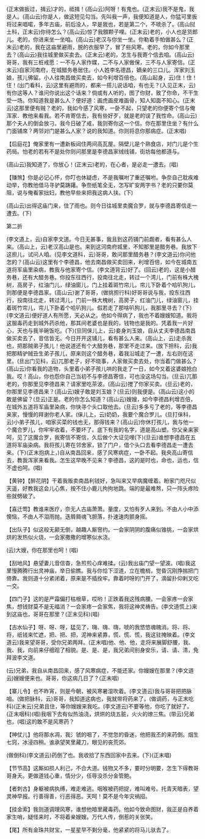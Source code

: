 <!-- { "loadSidebar": true } -->
(正末做扳过，揖云)才的，祗揖！(高山云)阿呀！有鬼也。(正末云)我不是鬼，我是人。(高山云)你是人，做这短见勾当。先叫我一声，我便知道是人，你猛可里扳将过来唱喏，多年古庙，前后没人，早是我也，若是第二个，不唬杀了。(高山挝土科，正末云)你待怎么？(高山云)惊了我顖颗子哩。(正末云)老的，小人也是货郎儿。老的，你进来坐一坐咱。(高山云)老汉与你坐一坐。你勒着手帕做甚么？(正末云)老的，我在这庙里避雨，脱的衣服早了，冒了些风寒。老的，你如今那里去？(高山云)我往城里做买卖去。(正末云)老的，怎生与我寄个信去咱。(高山云)哥哥，我有三桩戒愿：一不与人家作媒，二不与人家做保，三不与人家寄信。(正末云)自家河南府，在城醋务巷居住。小人姓李名德昌，嫡亲的三口儿。浑家刘玉娘，孩儿佛留。小人往南昌做买卖去，如今利增百倍也。(高山起身，云)住！住！住！(出门看科，云)这里有避雨的，都来一搭儿说话咱，有也无？(入见正末，云)有你这等人？谁问你说出这个话来？倘或有人听的，图了你财，致了你命，不干生受一场。你知道我是甚么人？便好道：画虎画皮难画骨，知人知面不知心。(正末云)这那里便有贼？老的，我如今感了风寒，一卧不起，只望老的你便寄个信与俺浑家．教他来看我。若不肯寄信去，我有些好歹，就是老的误了我性命。(高山云)那个夫人的倒会放刁。我今日破了戒，我则寄你这一个信。你在那里住坐？有什么门面铺席？两邻对门是甚么人家？说的我知道。你则将息你那病症。(正末唱)

【后庭花】俺家里有一遭新板闼住两间高瓦屋。隔壁儿是个熟食店，对门儿是个生药局。怕老的若有不是处你则问那里是李德昌家绒线铺，街坊每他都道与。

(高山云)我知道了，你放心！(正末云)老的，在心者，是必走一遭去。(唱)

【赚煞】你是必记心怀，你叮也休疑虑，不是我嘱咐了重还嘱咐。争奈自己耽疾难动举，你教他借马寻驴莫踌躇。争奈纸笔全无，怎写旷安两字书？老的只要你莫阻，说与俺看家拙妇，教他早些来把我这病人扶。(下)

(高山云)出得这庙门来，住了雨也。则今日往城里卖魔合罗，就与李德昌寄信走一遭去。(下)


第二折

(李文道上，云)自家李文道。今日无甚事，我且到这药铺门前觑者，看有甚么人来。(高山上，云)老汉高山是也。来到这河南府城里，不知那里是醋务巷。我放下这担儿，试问人咱。(见李文道科，云)哥哥，敢问那里醋务巷？(李文道云)你问他怎的？(高山云)这里有个李德昌，他去南昌做买卖回来，利增百倍，如今在城南五道将军庙里染病，教我与他家寄个信。(李文道背云)好了。(回云)老的，这是小醋务巷，还有大醋务巷。你投东往西行，投南往北走，转过一个湾儿，门前有株大槐树，高房子，红油门儿，绿油窗儿，门上挂着斑竹帘儿，帘儿下卧着个哈叭狗儿，则那便是李德昌家。(高山云)谢了哥哥，(做挑担行科)好哥哥说与我，投东往西行，投南往北走，转过湾儿，门前一株大槐树，高房子，红油门儿，绿油窗儿，挂着斑竹帘儿，帘儿下卧着个哈叭狗儿。假若走了那啥叭狗儿，我那里寻去？(下)(李文道云)便好道人有所愿，天必从之。他如今得病了，我也不着嫂嫂知道。我将这服毒药走到城外药杀他，那其间老婆也是我的，钱物也是我的。凭着我一片好心，天也与我半碗饭吃。(下)(旦同俫儿上，云)妾身刘玉娘，自从丈夫李德昌南昌做买卖去了，音信皆无。今日开开这铺儿，看有甚么人来。(高山上，云)走杀我也，把那贼弟子孩儿！他说道还有个大醋务巷，那里不走过来。(放下担科，云)我把那精驴贼丑生弟子孩儿，原来则这个醋务巷，着我沿城走了一遭，左右则在这里。(旦出门见科，云)兀那老子，好不晓事，人家做买卖去处，你当着门做甚么？(高山云)你看我的造物，头里着小弟子孩儿哄的我走了一日，如今又着这婆娘抢白我。哎！高山，你也怨你自己当初不与李德昌寄信，可也没这场勾当。(旦云)兀那老的，你那里见李德昌来？请家里吃茶波。(高山云)搅了你家买卖。(旦云)老的，你那里见李德昌来？(高山云)嫂子敢是刘玉娘？(旦云)则我便是。(高山云)这小的敢是佛留？(旦云)正是。老的你怎么知道？(高山云)嫂嫂，如今李德昌利增百倍，在城外五道将军庙里染病，你快寻个头口取他去。(旦云)多多亏了老的，等李德昌来家，慢慢的拜谢你老人家。(俫儿上，云)奶奶，我要个魔合罗儿。(旦打俫科，云)小弟子孩儿，咱家买菜的钱也无，那得钱来？(高山云)你休打孩儿，我与他一个魔合罗儿，你牢牢收着，不要坏了。底下有我的名字，道是高山塑。你父亲来家呵，见了这魔合罗，我寄信不寄信，久后做个大证见哩(下)(旦云)谁想李德昌在五道将军庙染病。我将孩儿寄在邻舍家，锁了门户，借个头口去看李德昌走一遭去
来。(下)(正末抱病上，)自从南昌回来，感了风寒病症，一卧不起。我央高山寄信去，教我浑家来看我。怎生这早晚不见来？李德昌，这的是时也，命也，运也，信不虚也呵。(唱)

【黄钟】【醉花阴】干着我贩卖南昌利钱好，急叫来又早病魔缠着。盼家门咫尺似天遥，好教我这会儿心焦，按不住小鹿儿拘拘地跳。端的是最难熬，只一阵头疼险些就劈破了。

【喜迁莺】教谁来医疗，奈无人古庙萧萧。量度，又怕有歹人来到。不由人小中添懊恼，不由人不泪雨抛。迭屑屑魂飞胆落，扑速速肉颤身摇。

【出队子】似这般无颠无倒，越趣人厮窨约。一会家阴阴的腹痛似锥挑，一会家烘烘的发热似火烧，一会家撒撒的增寒似水浇。

(云)大嫂，你在那里也呵！(唱)

【刮地风】悬望妻儿音信杳，急煎煎心痒难揉。(云)我出庙门望一望波。(唱)我这里慢腾腾行出灵神庙，举日偷瞧。我与你恰下涩道，立在檐梢，觉昏沉刚挣揣把门倚靠。我则道十分紧闭着，原来是不插拴牢。靠着时呀的门开了，滴留扑仰剌叉吃一交。

【四门子】这的是严霜偏打枯根草，哎哟！正跌着我这残病腰。一会家疼一会家焦，想钱财莫不是无福消？一会家疼一会家焦，我将这神灵祷告。(李文道慌上)来到这庙也，哥哥在那里？(正末见科)(唱)

【古水仙子】呀、呀、呀，猛见了，嗨、嗨、嗨，唬的我悠悠魂魄消。将、将、将，纸钱来忙遮，把、把、把，泥神来紧靠，慌、慌、慌，我这驻掩映着。(李文道云)我来望哥哥，受你兄弟两拜。(正末唱)他、他、他，走将来展脚舒腰，我、我、我，向前来仔细观了相貌。是、是、是，我兄弟间别身安乐，请、请、清，免拜波李文道。

(云)兄弟，我自从南昌回来，感了风寒病症，不能还家。你嫂嫂在那里？(李文道云)嫂嫂便来也。哥哥，你这病几日了？(正末唱)

【寨儿令】也不昨宵，则是今朝，被风寒暑湿吹着。(李文道云)我与哥哥把把脉咱。(做把脉科，云)哥哥，我知道这病也，我就带将药来了。(做调药，与正末吃科)(正末云)兄弟且住，等你嫂嫂来我吃。(李文道云)不要等他，你吃了就好了。(正末咽科)(唱)我咽下去有似热油浇，烘烘的烧五脏，火火的燎三焦。(带云)兄弟也，(唱)这的敢不是风寒药？

【神仗儿】他将那水凋，我氵虢的咽了，不觉忽的昏迷，他把我丕的来药倒。烟生七窍，冰浸四稍。谁承望笑里藏刀，眼见的丧荒郊。

(做倒科)(李文道云)药倒了也。我收拾了东西回家中去来。(下)(正末唱)

【节节高】这厮如损人利己，不合大道。钱物又不多，要时分明要，怎生下得教哥哥身夭。更做道钱心重，情分少，任辱没杀分金管鲍。

【者刺古】身躯被病执缚，难走难逃。咽喉被药把捉，难叫难号。托青天暗表，望灵神早报。行善得善，行恶得恶。天呵！莫不是今年灾祸招。

【挂金索】我则道调理风寒，谁想他暗里藏毒药。他如今致命图财，我正是自养着家生哨，疑怪来时，不将着亲嫂嫂。万代人传，倒惹的关张笑。

【尾】所有金珠共财宝，一星星早不剩分毫，他紧紧的将马儿驮去了。

